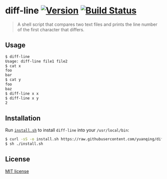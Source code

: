 # diff-line [![Version](https://img.shields.io/badge/version-v0.1.1-orange.svg?style=flat)](https://github.com/yuanqing/diff-line/releases) [![Build Status](https://img.shields.io/travis/yuanqing/diff-line.svg?style=flat)](https://travis-ci.org/yuanqing/diff-line)

> A shell script that compares two text files and prints the line number of the first character that differs.

## Usage

```sh
$ diff-line
Usage: diff-line file1 file2
$ cat x
foo
bar
$ cat y
foo
baz
$ diff-line x x
$ diff-line x y
2
```

## Installation

Run [`install.sh`](https://raw.githubusercontent.com/yuanqing/diff-line/master/install.sh) to install `diff-line` into your `/usr/local/bin`:

```sh
$ curl -sS -o install.sh https://raw.githubusercontent.com/yuanqing/diff-line/master/install.sh
$ sh ./install.sh
```

## License

[MIT license](https://github.com/yuanqing/diff-line/blob/master/LICENSE)
